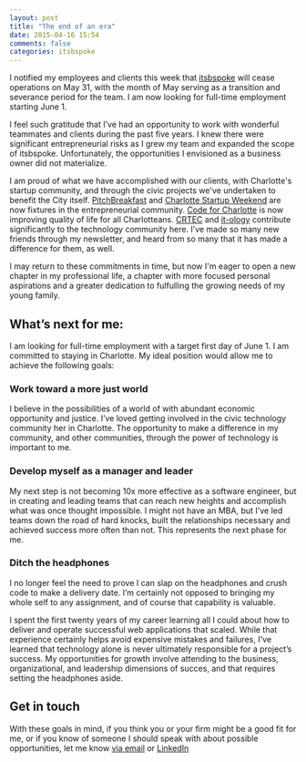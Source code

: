 ```yaml
---
layout: post
title: "The end of an era"
date: 2015-04-16 15:54
comments: false
categories: itsbspoke
---
```


I notified my employees and clients this week that [itsbspoke](http://www.itsbspoke.com/) will cease operations on May 31, with the month of May serving as a transition and severance period for the team.  I am now looking for full-time employment starting June 1.

I feel such gratitude that I’ve had an opportunity to work with wonderful teammates and clients during the past five years.  I knew there were significant entrepreneurial risks as I grew my team and expanded the scope of itsbspoke.  Unfortunately, the opportunities I envisioned as a business owner did not materialize.

I am proud of what we have accomplished with our clients, with Charlotte's startup community, and through the civic projects we've undertaken to benefit the City itself.  [PitchBreakfast](http://www.pitchbreakfast.com/) and [Charlotte Startup Weekend](http://charlotte.startupweekend.org) are now fixtures in the entrepreneurial community.  [Code for Charlotte](http://www.codeforcharlotte.org/) is now improving quality of life for all Charlotteans.  [CRTEC](http://crtec.us/) and [it-ology](http://it-ology.org/en/CharlotteNC.aspx) contribute significantly to the technology community here.  I’ve made so many new friends through my newsletter, and heard from so many that it has made a difference for them, as well.

I may return to these commitments in time, but now I'm eager to open a new chapter in my professional life, a chapter with more focused personal aspirations and a greater dedication to fulfulling the growing needs of my young family.

## What’s next for me:

I am looking for full-time employment with a target first day of June 1.  I am committed to staying in Charlotte.  My ideal position would allow me to achieve the following goals:

### Work toward a more just world

I believe in the possibilities of a world of with abundant economic opportunity and justice.  I’ve loved getting involved in the civic technology community her in Charlotte.  The opportunity to make a difference in my community, and other communities, through the power of technology is important to me.

### Develop myself as a manager and leader

My next step is not becoming 10x more effective as a software engineer, but in creating and leading teams that can reach new heights and accomplish what was once thought impossible.  I might not have an MBA, but I've led teams down the road of hard knocks, built the relationships necessary and achieved success more often than not.  This represents the next phase for me.

### Ditch the headphones

I no longer feel the need to prove I can slap on the headphones and crush code to make a delivery date.  I’m certainly not opposed to bringing my whole self to any assignment, and of course that capability is valuable.

I spent the first twenty years of my career learning all I could about how to deliver and operate successful web applications that scaled.  While that experience certainly helps avoid expensive mistakes and failures, I've learned that technology alone is never ultimately responsible for a project’s success.  My opportunities for growth involve attending to the business, organizational, and leadership dimensions of succes, and that requires setting the headphones aside.


## Get in touch

With these goals in mind, if you think you or your firm might be a good fit for me, or if you know of someone I should speak with about possible opportunities, let me know [via email](mailto:jim.van.fleet+job@gmail.com) or [LinkedIn](http://www.linkedin.com/in/jimvanfleet)